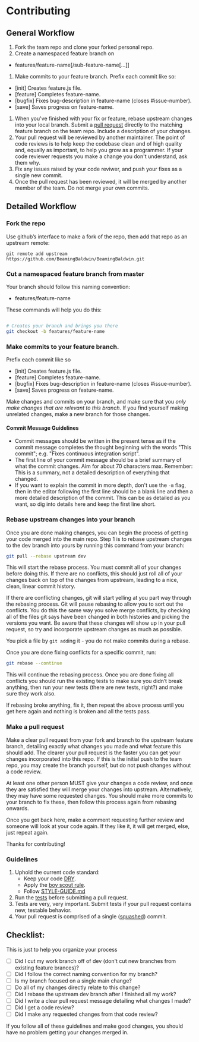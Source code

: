 # Contributing

## General Workflow

1. Fork the team repo and clone your forked personal repo.
1. Create a namespaced feature branch on
  - features/feature-name[/sub-feature-name[...]]
1. Make commits to your feature branch. Prefix each commit like so:
  - [init] Creates feature.js file.
  - [feature] Completes feature-name.
  - [bugfix] Fixes bug-description in feature-name (closes #issue-number).
  - [save] Saves progress on feature-name.
1. When you've finished with your fix or feature, rebase upstream changes into your local branch. Submit a [pull request][] directly to the matching feature branch on the team repo. Include a description of your changes.
1. Your pull request will be reviewed by another maintainer. The point of code reviews is to help keep the codebase clean and of high quality and, equally as important, to help you grow as a programmer. If your code reviewer requests you make a change you don't understand, ask them why.
1. Fix any issues raised by your code reviwer, and push your fixes as a single new commit.
1. Once the pull request has been reviewed, it will be merged by another member of the team. Do not merge your own commits.

## Detailed Workflow

### Fork the repo

Use github’s interface to make a fork of the repo, then add that repo as an upstream remote:

```
git remote add upstream https://github.com/BeamingBaldwin/BeamingBaldwin.git
```

### Cut a namespaced feature branch from master

Your branch should follow this naming convention:
  - features/feature-name

These commands will help you do this:

``` bash

# Creates your branch and brings you there
git checkout -b features/feature-name
```

### Make commits to your feature branch.

Prefix each commit like so
  - [init] Creates feature.js file.
  - [feature] Completes feature-name.
  - [bugfix] Fixes bug-description in feature-name (closes #issue-number).
  - [save] Saves progress on feature-name.

Make changes and commits on your branch, and make sure that you *only make changes that are relevant to this branch*. If you find yourself making unrelated changes, make a new branch for those changes.

#### Commit Message Guidelines

- Commit messages should be written in the present tense as if the commit message completes the thought beginning with the words "This commit"; e.g. "Fixes continuous integration script".
- The first line of your commit message should be a brief summary of what the commit changes. Aim for about 70 characters max. Remember: This is a summary, not a detailed description of everything that changed.
- If you want to explain the commit in more depth, don't use the `-m` flag, then in the editor following the first line should be a blank line and then a more detailed description of the commit. This can be as detailed as you want, so dig into details here and keep the first line short.

### Rebase upstream changes into your branch

Once you are done making changes, you can begin the process of getting your code merged into the main repo. Step 1 is to rebase upstream changes to the dev branch into yours by running this command from your branch:

```bash
git pull --rebase upstream dev
```

This will start the rebase process. You must commit all of your changes before doing this. If there are no conflicts, this should just roll all of your changes back on top of the changes from upstream, leading to a nice, clean, linear commit history.

If there are conflicting changes, git will start yelling at you part way through the rebasing process. Git will pause rebasing to allow you to sort out the conflicts. You do this the same way you solve merge conflicts, by checking all of the files git says have been changed in both histories and picking the versions you want. Be aware that these changes will show up in your pull request, so try and incorporate upstream changes as much as possible.

You pick a file by `git add`ing it - you do not make commits during a rebase.

Once you are done fixing conflicts for a specific commit, run:

```bash
git rebase --continue
```

This will continue the rebasing process. Once you are done fixing all conflicts you should run the existing tests to make sure you didn’t break anything, then run your new tests (there are new tests, right?) and make sure they work also.

If rebasing broke anything, fix it, then repeat the above process until you get here again and nothing is broken and all the tests pass.

### Make a pull request

Make a clear pull request from your fork and branch to the upstream feature branch, detailing exactly what changes you made and what feature this should add. The clearer your pull request is the faster you can get your changes incorporated into this repo.  If this is the initial push to the team repo, you may create the branch yourself, but do not push changes without a code review.

At least one other person MUST give your changes a code review, and once they are satisfied they will merge your changes into upstream. Alternatively, they may have some requested changes. You should make more commits to your branch to fix these, then follow this process again from rebasing onwards.

Once you get back here, make a comment requesting further review and someone will look at your code again. If they like it, it will get merged, else, just repeat again.

Thanks for contributing!

### Guidelines

1. Uphold the current code standard:
    - Keep your code [DRY][].
    - Apply the [boy scout rule][].
    - Follow [STYLE-GUIDE.md](STYLE-GUIDE.md)
1. Run the [tests][] before submitting a pull request.
1. Tests are very, very important. Submit tests if your pull request contains
   new, testable behavior.
1. Your pull request is comprised of a single ([squashed][]) commit.

## Checklist:

This is just to help you organize your process

- [ ] Did I cut my work branch off of dev (don't cut new branches from existing feature brances)?
- [ ] Did I follow the correct naming convention for my branch?
- [ ] Is my branch focused on a single main change?
 - [ ] Do all of my changes directly relate to this change?
- [ ] Did I rebase the upstream dev branch after I finished all my
  work?
- [ ] Did I write a clear pull request message detailing what changes I made?
- [ ] Did I get a code review?
 - [ ] Did I make any requested changes from that code review?

If you follow all of these guidelines and make good changes, you should have no problem getting your changes merged in.

<!-- Links -->
[pull request]: https://help.github.com/articles/using-pull-requests/
[DRY]: http://en.wikipedia.org/wiki/Don%27t_repeat_yourself
[boy scout rule]: http://programmer.97things.oreilly.com/wiki/index.php/The_Boy_Scout_Rule
[squashed]: http://gitready.com/advanced/2009/02/10/squashing-commits-with-rebase.html
<!-- A link to your directory of tests on github -->
[tests]: tests/

